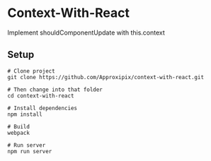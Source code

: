 # Context-With-React
Implement shouldComponentUpdate with this.context

## Setup

```shell
# Clone project
git clone https://github.com/Approxipix/context-with-react.git

# Then change into that folder
cd context-with-react

# Install dependencies
npm install

# Build
webpack

# Run server
npm run server 
```
